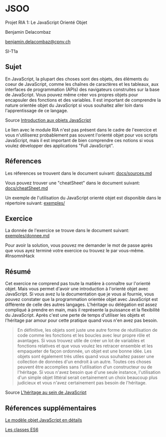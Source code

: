 # JSOO
Projet RIA 1: Le JavaScript Orienté Objet

Benjamin Delacombaz

benjamin.delacombaz@cpnv.ch

SI-T1a

## Sujet

En JavaScript, la plupart des choses sont des objets, des éléments du coeur de JavaScript, comme les chaînes de caractères et les tableaux, aux interfaces de programmation (APIs) des navigateurs construites sur la base de JavaScript. Vous pouvez même créer vos propres objets pour encapsuler des fonctions et des variables. Il est important de comprendre la nature orientée objet du JavaScript si vous souhaitez aller loin dans l'apprentissage de ce langage.

Source [Introduction aux objets JavaScript](https://developer.mozilla.org/fr/docs/Learn/JavaScript/Objects)

Le lien avec le module RIA n'est pas présent dans le cadre de l'exercice et vous n'utiliserez probablement pas souvent l'orienté objet pour vos scripts JavaScript, mais il est important de bien comprendre ces notions si vous voulez développer des applications "Full JavaScript".

## Réferences

Les réferences se trouvent dans le document suivant: [docs/sources.md](https://github.com/BenjaminDelacombaz/JSOO/blob/master/docs/sources.md)

Vous pouvez trouver une "cheatSheet" dans le document suivant: [docs/cheatSheet.md](https://github.com/BenjaminDelacombaz/JSOO/blob/master/docs/cheatSheet.md)

Un exemple de l'utilisation du JavaScript orienté objet est disponible dans le répertoire suivant: [exemples/](https://github.com/BenjaminDelacombaz/JSOO/tree/master/exemples)

## Exercice

La donnée de l'exercice se trouve dans le document suivant: [exemples/donnee.md](https://github.com/BenjaminDelacombaz/JSOO/tree/master/exercices/donnee.md)

Pour avoir la solution, vous pouvez me demander le mot de passe après que vous ayez terminé votre exercice ou trouvez le par vous-même. #InsomniHack

## Résumé

Cet exercice ne comprend pas toute la matière à connaître sur l'orienté objet. Mais vous permet d'avoir une introduction à l'orienté objet avec JavaScript. Si vous avez lu la documentation que je vous ai fournie, vous pouvez constater que la programmation orientée objet avec JavaScript est différente de celle des autres langages. L'héritage ou délégation est assez compliqué à prendre en main, mais il représente la puissance et la flexibilité du JavaScript. Après c'est une perte de temps d'utiliser les objets et l'héritage par amour pour cette pratique quand vous n'en avez pas besoin.

> En définitive, les objets sont juste une autre forme de réutilisation de code comme les fonctions et les boucles avec leur propre rôle et avantages. Si vous trouvez utile de créer un lot de variables et fonctions relatives et que vous voulez les retracer ensemble et les empaqueter de façon ordonnée, un objet est une bonne idée. Les objets sont également très utiles quand vous souhaitez passer une collection de données d'un endroit à un autre. Toutes ces choses peuvent être accomplies sans l'utilisation d'un constructeur ou de l'héritage. Si vous n'avez besoin que d'une seule instance, l'utilisation d'un simple objet littéral serait certainement un choix beaucoup plus judicieux et vous n'avez certainement pas besoin de l'héritage.
 
Source [L'héritage au sein de JavaScript](https://developer.mozilla.org/fr/docs/Learn/JavaScript/Objects/Heritage)

## Réferences supplémentaires

[Le modèle objet JavaScript en détails](https://developer.mozilla.org/fr/docs/Web/JavaScript/Guide/Le_mod%C3%A8le_objet_JavaScript_en_d%C3%A9tails)

[Les classes ES6](https://buzut.fr/programmation-orientee-objet-javascript/#es6-classes)
